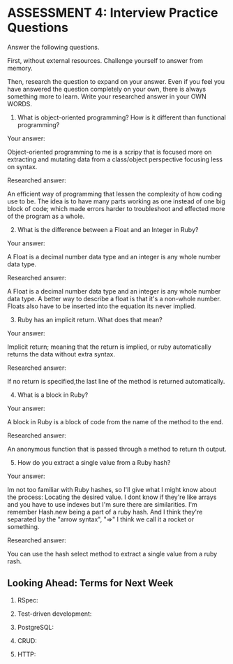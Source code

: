 # ASSESSMENT 4: Interview Practice Questions

Answer the following questions.

First, without external resources. Challenge yourself to answer from memory.

Then, research the question to expand on your answer. Even if you feel you have answered the question completely on your own, there is always something more to learn. Write your researched answer in your OWN WORDS.

1. What is object-oriented programming? How is it different than functional programming?

Your answer: 

Object-oriented programming to me is a scripy that is focused more on extracting and mutating data from a class/object perspective focusing less on syntax. 

Researched answer: 

An efficient way of programming that lessen the complexity of how coding use to be. The idea is to have many parts working as one instead of one big block of code; which made errors harder to troubleshoot and effected more of the program as a whole.

2. What is the difference between a Float and an Integer in Ruby?

Your answer: 

A Float is a decimal number data type and an integer is any whole number data type.

Researched answer: 

A Float is a decimal number data type and an integer is any whole number data type. A better way to describe a float is that it's a non-whole number. Floats also have to be inserted into the equation its never implied.

3. Ruby has an implicit return. What does that mean?

Your answer: 

Implicit return; meaning that the return is implied, or ruby automatically returns the data without extra syntax.

Researched answer: 

If no return is specified,the last line of the method is returned automatically.

4. What is a block in Ruby?

Your answer: 

A block in Ruby is a block of code from the name of the method to the end.

Researched answer: 

An anonymous function that is passed through a method to return th output.

5. How do you extract a single value from a Ruby hash?

Your answer: 

Im not too familiar with Ruby hashes, so I'll give what I might know about the process: Locating the desired value. I dont know if they're like arrays and you have to use indexes but I'm sure there are similarities.
I'm remember Hash.new being a part of a ruby hash. And I think they're separated by the "arrow syntax", "=>" I think we call it a rocket or something. 

Researched answer: 

You can use the hash select method to extract a single value from a ruby rash.

## Looking Ahead: Terms for Next Week

1. RSpec:

2. Test-driven development:

3. PostgreSQL:

4. CRUD:

5. HTTP:
